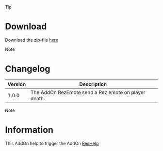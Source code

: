 > [!TIP]
> # Download
> Download the zip-file [here](https://github.com/Makume/ReturnOfReckoning-AddOns/blob/main/RezEmote/RezEmote.zip)

> [!NOTE]
> # Changelog
> 
> | Version  | Description |
> | ------------- | ------------- |
> | 1.0.0  | The AddOn RezEmote send a Rez emote on player death.  |

> [!NOTE]
> # Information
> 
> This AddOn help to trigger the AddOn [ResHelp](https://tools.idrinth.de/addons/reshelp/)
